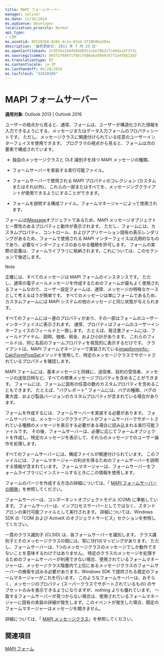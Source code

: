 ```yaml
---
title: MAPI フォームサーバー
manager: soliver
ms.date: 11/16/2014
ms.audience: Developer
localization_priority: Normal
api_type:
- COM
ms.assetid: 855292b8-028e-4c1e-87ed-3f20b9ba584a
description: '最終更新日: 2011 年 7 月 23 日'
ms.openlocfilehash: 3c95f6a1d4d50dd6552c6e786d17c40da14f3f3c
ms.sourcegitcommit: 8657170d071f9bcf680aba50b9c07f2a4fb82283
ms.translationtype: MT
ms.contentlocale: ja-JP
ms.lasthandoff: 04/28/2019
ms.locfileid: "33419108"
---
```

# <a name="mapi-form-servers"></a>MAPI フォームサーバー

  
  
**適用対象**: Outlook 2013 | Outlook 2016 
  
ユーザーの視点から見ると、通常、フォームは、ユーザーが構造化された情報を入力できるようにする、メッセージまたはデータ入力フォームのプロパティシートです。 ただし、メッセージクラスに関連付けられている任意のユーザーインターフェイスを使用できます。 プログラマの視点から見ると、フォームは次の要素で構成されています。
  
- 独自のメッセージクラスと OLE 識別子を持つ MAPI メッセージの種類。
    
- フォームサーバーを実装する実行可能ファイル。
    
- フォームサーバーで使用される MAPI プロパティのコレクション (カスタムまたはそれ以外)。 これらの一部またはすべてを、メッセージングクライアントが使用できるようにすることができます。
    
- フォームを説明する構成ファイル。フォームマネージャーによって使用されます。
    
フォームは[IMessage](imessageimapiprop.md)オブジェクトであるため、MAPI メッセージオブジェクトと一貫性のあるプロパティと動作が表示されます。 ただし、フォームには、カスタムプロパティ、コントロール、およびアプリケーション固有の表示レンダリングがあるため、フォームで使用される MAPI インターフェイスは汎用的なものであり、必要なインターフェイスのあらゆる種類を許可します。 フォームの実際の定義は、フォームライブラリに格納されます。これについては、このセクションで後述します。 
  
> [!NOTE]
> 正確には、すべてのメッセージは MAPI フォームのインスタンスです。 ただし、通常の電子メールメッセージを作成するためのフォームが最もよく使用されるフォームなので、ユーザー設定フォームは、通常、メッセージの特殊なケースとして考えるほうが簡単です。 すべてのメッセージは単にフォームであるため、カスタムフォームには MAPI システムの他のメッセージと同じ状態が与えられます。 
  
すべてのフォームには一連のプロパティがあり、その一部はフォームのユーザーインターフェイスに表示されます。 通常、プロパティはフォームのユーザーインターフェイスのフィールドと一致します。 たとえば、発注書フォームには、フィールドアイテム、説明、価格、税金、および小計があります。 これらのフィールドは、同じ名前のフォームプロパティを視覚的に表示するだけです。 クライアントは、MAPI フォームマネージャーで実装されている[imapiforminfo:: CalcFormPropSet](imapiforminfo-calcformpropset.md)メソッドを使用して、特定のメッセージクラスでサポートされているプロパティを確認します。 
  
MAPI フォームには、基本メッセージと同様に、送信者、目的の受信者、メッセージの送信日時など、すべての標準メッセージプロパティを含めることができます。 フォームには、フォームに固有の任意の数のカスタムプロパティを含めることもできます。 たとえば、"バグレポート" フォームには、バグの種類、バグの重大度、および製品バージョンのカスタムプロパティが含まれている場合があります。
  
フォームを作成するには、フォームサーバーを実装する必要があります。 フォームサーバーは、メッセージングクライアントがフォームサーバーでサポートされている種類のメッセージを表示する必要がある場合に読み込まれる実行可能ファイルです。 その後、フォームサーバーは、必要に応じてフォームオブジェクトを作成し、特定のメッセージを表示して、それらのメッセージでのユーザー操作を処理します。
  
すべてのフォームサーバーには、構成ファイルが関連付けられています。 このファイルには、フォームマネージャーの利点を得るためのフォームサーバーを説明する情報が含まれています。 フォームマネージャーは、フォームサーバーをフォームライブラリにインストールするときにこの情報を使用します。
  
フォームのパーツを作成する方法の詳細については、「 [MAPI フォームサーバーの開発](developing-mapi-form-servers.md)」を参照してください。
  
フォームサーバーは、コンポーネントオブジェクトモデル (COM) に準拠しています。 フォームサーバーは、インプロセスサーバーとしてではなく、スタンドアロンの実行可能ファイルとして実行されます。 詳細については、Windows SDK の「COM および ActiveX のオブジェクトサービス」セクションを参照してください。
  
一意のクラス識別子 (CLSID) は、各フォームサーバーを識別します。 クラス識別子とそのメッセージクラスの間には、常に1対1のマッピングがあります。 ただし、フォームサーバーは、1つのメッセージクラスのメッセージでしか動作できないことを意味するわけではありません。 特定のクラスのメッセージを処理するためのフォームサーバーが利用できない場合、使用されているフォームマネージャーは、メッセージクラス階層内で上位にあるメッセージクラスのフォームサーバーの検索を試みる必要があります。Windows SDK で提供される既定のフォームマネージャーがこれを行います。 このようなフォームサーバーは、おそらく、メッセージのプロパティ (スーパークラスでサポートされているもの) のサブセットのみを表示できるようになりますが、nothing よりも優れています。 一致するフォームサーバーが見つからない場合は、使用されているフォームマネージャーに固有の実装の詳細が発生します。このイベントが発生した場合、既定のフォームマネージャーはメッセージを開きません。
  
詳細については、「 [MAPI メッセージクラス](mapi-message-classes.md)」を参照してください。
  
## <a name="see-also"></a>関連項目



[MAPI フォーム](mapi-forms.md)

